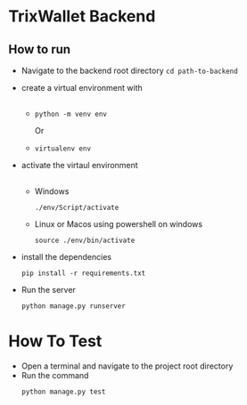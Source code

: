 # TrixWallet Backend

## How to run

 - Navigate to the backend root directory
`cd path-to-backend`

 - create a virtual environment with
    ## 
    - 
        ```
        python -m venv env
        ```
        Or
    - 
        ```
        virtualenv env
        ```
 - activate the virtaul environment
    ## 
    - Windows
        ```
        ./env/Script/activate
        ```
    - Linux or Macos using powershell on windows
        ```
        source ./env/bin/activate
        ```
 - install the dependencies
    ```
    pip install -r requirements.txt
    ```

 - Run the server
    ```
    python manage.py runserver
    ```

# How To Test
- Open a terminal and navigate to the project root directory
- Run the command
    ```
    python manage.py test
    ```